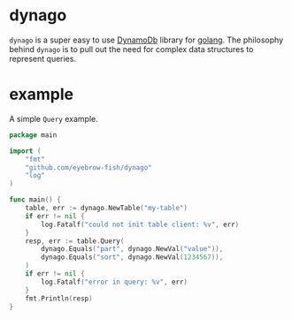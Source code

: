 # dynago

`dynago` is a super easy to use [DynamoDb](aws.amazon.com/dynamodb) library for [golang](golang.org).
The philosophy behind `dynago` is to pull out the need for complex data structures to represent queries.

# example

A simple `Query` example.

```go
package main

import (
    "fmt"
    "github.com/eyebrow-fish/dynago"
    "log"
)

func main() {
    table, err := dynago.NewTable("my-table")
    if err != nil {
        log.Fatalf("could not init table client: %v", err)
    }
    resp, err := table.Query(
        dynago.Equals("part", dynago.NewVal("value")),
        dynago.Equals("sort", dynago.NewVal(1234567)),
    )
    if err != nil {
        log.Fatalf("error in query: %v", err)
    }
    fmt.Println(resp)
}
```
